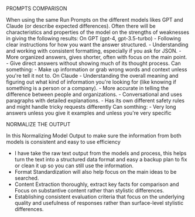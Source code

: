PROMPTS COMPARISON

When using the same Run Prompts on the different models likes GPT and Claude (or describe expected differences). Often there will be characteristics and properties of the model on the strengths of weaknesses in giving the following results:
    On GPT (gpt-4, gpt-3.5-turbo)
        - Following clear instructions for how you want the answer structured.
        - Understanding and working with consistent formatting, especially if you ask for JSON.
        - More organized answers, gives shorter, often with focus on the main point.
        - Give direct answers without showing much of its thought process.
        Can something: 
        - Make up information or grab wrong words and context unless you're tell it not to.
    On Claude 
        - Understanding the overall meaning and figuring out what kind of information you're looking for (like knowing if something is a person or a company).
        - More accurate in telling the difference between people and organizations.
        - Conversational and uses paragraphs with detailed explanations.
        - Has its own different safety rules and might handle tricky requests differently
        Can somthing: 
        - Very long answers unless you give it examples and unless you're very specific


NORMALIZE THE OUTPUT 

In this Normalizing Model Output to make sure the information from both models is consistent and easy to use efficiency
- I have take the raw text output from the models and process, this helps turn the text into a structured data format and easy a backup plan to fix or clean it up so you can still use the information.
- Format Standardization will also help focus on the main ideas to be searched.
- Content Extraction thoroughly, extract key facts for comparison and Focus on substantive content rather than stylistic differences.
- Establishing consistent evaluation criteria that focus on the underlying quality and usefulness of responses rather than surface-level stylistic differences.
